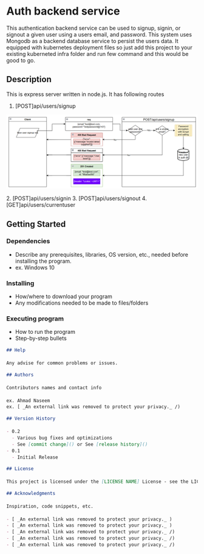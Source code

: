 # Auth backend service

This authentication backend service can be used to signup, signin, or signout a given user using a users email, and password. This system uses Mongodb as a backend database service to persist the users data. It equipped with kubernetes deployment files so just add this project to your existing kuberneted infra folder and run few command and this would be good to go.

## Description

This is express server written in node.js. It has following routes

1. [POST]api/users/signup
<p align="center">
  <img src="./assets/Signup.PNG" width="800px" alt="signup flow">
</p>
2. [POST]api/users/signin
3. [POST]api/users/signout
4. [GET]api/users/currentuser

## Getting Started

### Dependencies

- Describe any prerequisites, libraries, OS version, etc., needed before installing the program.
- ex. Windows 10

### Installing

- How/where to download your program
- Any modifications needed to be made to files/folders

### Executing program

- How to run the program
- Step-by-step bullets

```markdown
## Help

Any advise for common problems or issues.
```

```markdown
## Authors

Contributors names and contact info

ex. Ahmad Naseem
ex. [ _An external link was removed to protect your privacy._ /)
```

```markdown
## Version History

- 0.2
  - Various bug fixes and optimizations
  - See [commit change]() or See [release history]()
- 0.1
  - Initial Release
```

```markdown
## License

This project is licensed under the [LICENSE NAME] License - see the LICENSE.md file for details
```

```markdown
## Acknowledgments

Inspiration, code snippets, etc.

- [ _An external link was removed to protect your privacy._ )
- [ _An external link was removed to protect your privacy._ )
- [ _An external link was removed to protect your privacy._ /)
- [ _An external link was removed to protect your privacy._ /)
- [ _An external link was removed to protect your privacy._ /)
```
